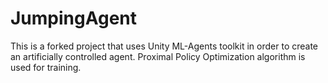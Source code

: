 # JumpingAgent
This is a forked project that uses Unity ML-Agents toolkit in order to create an artificially controlled agent. Proximal Policy Optimization algorithm is used for training.
